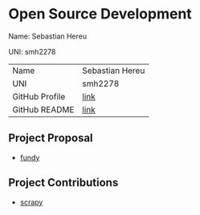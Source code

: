 # Open Source Development

Name: Sebastian Hereu

UNI: smh2278

|  |  |
|:--|:--|
|Name|Sebastian Hereu|
|UNI| smh2278|
| GitHub Profile | [link](https://github.com/sebastianhereu) |
| GitHub README | [link](https://github.com/sebastianhereu/sebastianhereu/blob/main/README.md) |

## Project Proposal

- [fundy](../projects/python/fundy.md)

## Project Contributions

- [scrapy](../projects/python/scrapy.md)
